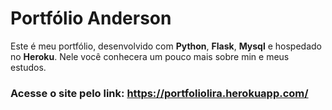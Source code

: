 # Portfólio Anderson
Este é meu portfólio, desenvolvido com **Python**, **Flask**, **Mysql** e hospedado no **Heroku**. Nele você conhecera um pouco mais sobre min e meus estudos.

### Acesse o site pelo link: <https://portfoliolira.herokuapp.com/>
